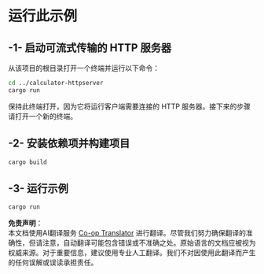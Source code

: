 <!--
CO_OP_TRANSLATOR_METADATA:
{
  "original_hash": "aa5122c6d9868b4b566586f27577ca47",
  "translation_date": "2025-08-11T11:59:51+00:00",
  "source_file": "03-GettingStarted/06-http-streaming/solution/rust/calculator-httpclient/README.md",
  "language_code": "zh"
}
-->
# 运行此示例

## -1- 启动可流式传输的 HTTP 服务器

从该项目的根目录打开一个终端并运行以下命令：

```bash
cd ../calculator-httpserver
cargo run
```

保持此终端打开，因为它将运行客户端需要连接的 HTTP 服务器。接下来的步骤请打开一个新的终端。

## -2- 安装依赖项并构建项目

```bash
cargo build
```

## -3- 运行示例

```bash
cargo run
```

**免责声明**：  
本文档使用AI翻译服务 [Co-op Translator](https://github.com/Azure/co-op-translator) 进行翻译。尽管我们努力确保翻译的准确性，但请注意，自动翻译可能包含错误或不准确之处。原始语言的文档应被视为权威来源。对于重要信息，建议使用专业人工翻译。我们不对因使用此翻译而产生的任何误解或误读承担责任。